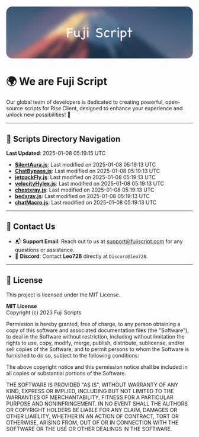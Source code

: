 ![Banner](.github/b.webp)

# 🌍 **We are Fuji Script**

Our global team of developers is dedicated to creating powerful, open-source scripts for Rise Client, designed to enhance your experience and unlock new possibilities! 🌟

---
<!-- SCRIPTS_NAVIGATION_START -->
## 📂 **Scripts Directory Navigation**

**Last Updated**: 2025-01-08 05:19:15 UTC

- **[SilentAura.js](scripts/SilentAura.js)**: Last modified on 2025-01-08 05:19:13 UTC
- **[ChatBypass.js](scripts/ChatBypass.js)**: Last modified on 2025-01-08 05:19:13 UTC
- **[jetpackFly.js](scripts/jetpackFly.js)**: Last modified on 2025-01-08 05:19:13 UTC
- **[velocityHylex.js](scripts/velocityHylex.js)**: Last modified on 2025-01-08 05:19:13 UTC
- **[chestxray.js](scripts/chestxray.js)**: Last modified on 2025-01-08 05:19:13 UTC
- **[bedxray.js](scripts/bedxray.js)**: Last modified on 2025-01-08 05:19:13 UTC
- **[chatMacro.js](scripts/chatMacro.js)**: Last modified on 2025-01-08 05:19:13 UTC

<!-- SCRIPTS_NAVIGATION_END -->

---

## 💬 **Contact Us**  
- 📬 **Support Email**: Reach out to us at [support@fujiscript.com](mailto:support@fujiscript.com) for any questions or assistance.  
- 💬 **Discord**: Contact **Leo728** directly at `Discord@leo728`.

---

## 📜 **License**

This project is licensed under the MIT License.  

**MIT License**  
Copyright (c) 2023 Fuji Scripts  

Permission is hereby granted, free of charge, to any person obtaining a copy of this software and associated documentation files (the "Software"), to deal in the Software without restriction, including without limitation the rights to use, copy, modify, merge, publish, distribute, sublicense, and/or sell copies of the Software, and to permit persons to whom the Software is furnished to do so, subject to the following conditions:  

The above copyright notice and this permission notice shall be included in all copies or substantial portions of the Software.  

THE SOFTWARE IS PROVIDED "AS IS", WITHOUT WARRANTY OF ANY KIND, EXPRESS OR IMPLIED, INCLUDING BUT NOT LIMITED TO THE WARRANTIES OF MERCHANTABILITY, FITNESS FOR A PARTICULAR PURPOSE AND NONINFRINGEMENT. IN NO EVENT SHALL THE AUTHORS OR COPYRIGHT HOLDERS BE LIABLE FOR ANY CLAIM, DAMAGES OR OTHER LIABILITY, WHETHER IN AN ACTION OF CONTRACT, TORT OR OTHERWISE, ARISING FROM, OUT OF OR IN CONNECTION WITH THE SOFTWARE OR THE USE OR OTHER DEALINGS IN THE SOFTWARE.  
